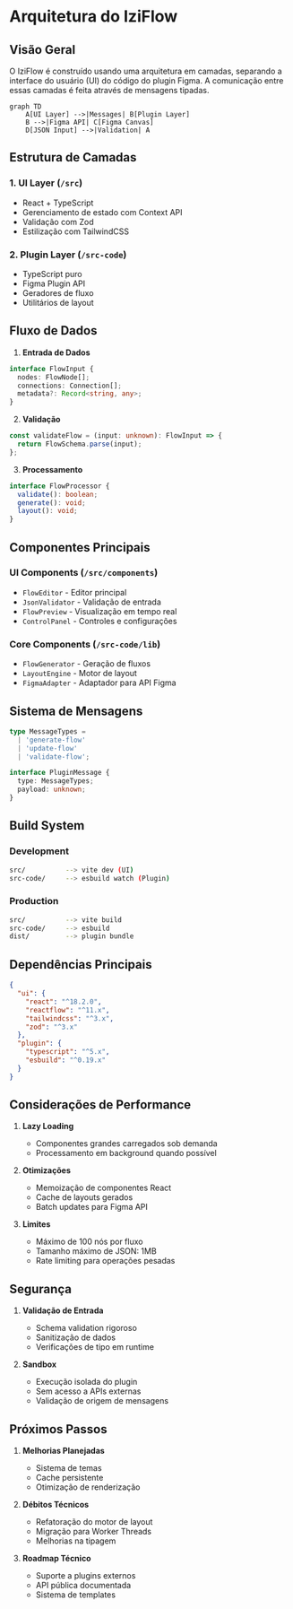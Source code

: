 # Arquitetura do IziFlow

## Visão Geral

O IziFlow é construído usando uma arquitetura em camadas, separando a interface do usuário (UI) do código do plugin Figma. A comunicação entre essas camadas é feita através de mensagens tipadas.

```mermaid
graph TD
    A[UI Layer] -->|Messages| B[Plugin Layer]
    B -->|Figma API| C[Figma Canvas]
    D[JSON Input] -->|Validation| A
```

## Estrutura de Camadas

### 1. UI Layer (`/src`)
- React + TypeScript
- Gerenciamento de estado com Context API
- Validação com Zod
- Estilização com TailwindCSS

### 2. Plugin Layer (`/src-code`)
- TypeScript puro
- Figma Plugin API
- Geradores de fluxo
- Utilitários de layout

## Fluxo de Dados

1. **Entrada de Dados**
```typescript
interface FlowInput {
  nodes: FlowNode[];
  connections: Connection[];
  metadata?: Record<string, any>;
}
```

2. **Validação**
```typescript
const validateFlow = (input: unknown): FlowInput => {
  return FlowSchema.parse(input);
};
```

3. **Processamento**
```typescript
interface FlowProcessor {
  validate(): boolean;
  generate(): void;
  layout(): void;
}
```

## Componentes Principais

### UI Components (`/src/components`)
- `FlowEditor` - Editor principal
- `JsonValidator` - Validação de entrada
- `FlowPreview` - Visualização em tempo real
- `ControlPanel` - Controles e configurações

### Core Components (`/src-code/lib`)
- `FlowGenerator` - Geração de fluxos
- `LayoutEngine` - Motor de layout
- `FigmaAdapter` - Adaptador para API Figma

## Sistema de Mensagens

```typescript
type MessageTypes = 
  | 'generate-flow'
  | 'update-flow'
  | 'validate-flow';

interface PluginMessage {
  type: MessageTypes;
  payload: unknown;
}
```

## Build System

### Development
```bash
src/          --> vite dev (UI)
src-code/     --> esbuild watch (Plugin)
```

### Production
```bash
src/          --> vite build
src-code/     --> esbuild
dist/         --> plugin bundle
```

## Dependências Principais

```json
{
  "ui": {
    "react": "^18.2.0",
    "reactflow": "^11.x",
    "tailwindcss": "^3.x",
    "zod": "^3.x"
  },
  "plugin": {
    "typescript": "^5.x",
    "esbuild": "^0.19.x"
  }
}
```

## Considerações de Performance

1. **Lazy Loading**
   - Componentes grandes carregados sob demanda
   - Processamento em background quando possível

2. **Otimizações**
   - Memoização de componentes React
   - Cache de layouts gerados
   - Batch updates para Figma API

3. **Limites**
   - Máximo de 100 nós por fluxo
   - Tamanho máximo de JSON: 1MB
   - Rate limiting para operações pesadas

## Segurança

1. **Validação de Entrada**
   - Schema validation rigoroso
   - Sanitização de dados
   - Verificações de tipo em runtime

2. **Sandbox**
   - Execução isolada do plugin
   - Sem acesso a APIs externas
   - Validação de origem de mensagens

## Próximos Passos

1. **Melhorias Planejadas**
   - Sistema de temas
   - Cache persistente
   - Otimização de renderização

2. **Débitos Técnicos**
   - Refatoração do motor de layout
   - Migração para Worker Threads
   - Melhorias na tipagem

3. **Roadmap Técnico**
   - Suporte a plugins externos
   - API pública documentada
   - Sistema de templates
